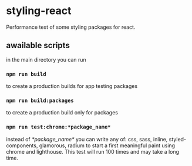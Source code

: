 # styling-react
Performance test of some styling packages for react.

## awailable scripts
in the main directory you can run

### `npm run build`
to create a production builds for app testing packages

### `npm run build:packages`
to create a production build only for packages

### `npm run test:chrome:*package_name*`
instead of _\*package_name\*_ you can write any of: css, sass, inline, styled-components, glamorous, radium
to start a first meaningful paint using chrome and lighthouse.
This test will run 100 times and may take a long time.